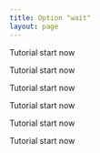 ```yaml
---
title: Option "wait"
layout: page
---
```


Tutorial start now

Tutorial start now

Tutorial start now

Tutorial start now

Tutorial start now

Tutorial start now
